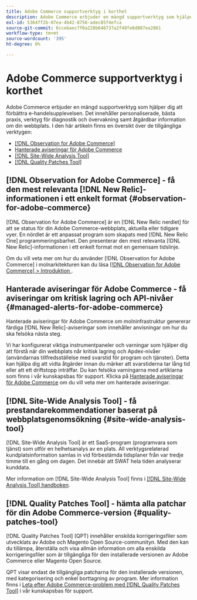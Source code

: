 ```yaml
---
title: Adobe Commerce supportverktyg i korthet
description: Adobe Commerce erbjuder en mängd supportverktyg som hjälper dig att förbättra e-handelsupplevelsen.
exl-id: 5364ff2b-07ea-4b42-8756-adec85f4efca
source-git-commit: 6ccebaec7f0a228b646737a2f48fe6d087ea2861
workflow-type: tm+mt
source-wordcount: '395'
ht-degree: 0%

---
```


# Adobe Commerce supportverktyg i korthet

Adobe Commerce erbjuder en mängd supportverktyg som hjälper dig att förbättra e-handelsupplevelsen.
Det innehåller personaliserade, bästa praxis, verktyg för diagnostik och övervakning samt åtgärdbar information om din webbplats.
I den här artikeln finns en översikt över de tillgängliga verktygen:

* [[!DNL Observation for Adobe Commerce]](#observation-for-adobe-commerce)
* [Hanterade aviseringar för Adobe Commerce](#managed-alerts-for-adobe-commerce)
* [[!DNL Site-Wide Analysis Tool]](#site-wide-analysis-tool)
* [[!DNL Quality Patches Tool]](#quality-patches-tool)

## [!DNL Observation for Adobe Commerce] - få den mest relevanta [!DNL New Relic]-informationen i ett enkelt format {#observation-for-adobe-commerce}

[!DNL Observation for Adobe Commerce] är en [!DNL New Relic nerdlet] för att se status för din Adobe Commerce-webbplats, aktuella eller tidigare vyer. En nördlet är ett anpassat program som skapats med [!DNL New Relic One] programmeringsbarhet. Den presenterar den mest relevanta [!DNL New Relic]-informationen i ett enkelt format mot en gemensam tidslinje.

Om du vill veta mer om hur du använder [!DNL Observation for Adobe Commerce] i molnarkitekturen kan du läsa [[!DNL Observation for Adobe Commerce] > Introduktion ](https://experienceleague.adobe.com/docs/commerce-operations/tools/observation-for-adobe-commerce/intro.html?lang=sv-SE).

## Hanterade aviseringar för Adobe Commerce - få aviseringar om kritisk lagring och API-nivåer  {#managed-alerts-for-adobe-commerce}

Hanterade aviseringar för Adobe Commerce om molninfrastruktur genererar färdiga [!DNL New Relic]-aviseringar som innehåller anvisningar om hur du ska felsöka nästa steg.

Vi har konfigurerat viktiga instrumentpaneler och varningar som hjälper dig att förstå när din webbplats når kritisk lagring och Apdex-nivåer (användarnas tillfredsställelse med svarstid för program och tjänster). Detta kan hjälpa dig att vidta åtgärder innan du märker att svarstiderna tar lång tid eller att ett driftstopp inträffar. Du kan felsöka varningarna med artiklarna som finns i vår kunskapsbas för support. Klicka på [Hanterade aviseringar för Adobe Commerce](https://experienceleague.adobe.com/sv/docs/commerce-operations/tools/managed-alerts-for-adobe-commerce/managed-alerts-for-magento-commerce) om du vill veta mer om hanterade aviseringar.


## [!DNL Site-Wide Analysis Tool] - få prestandarekommendationer baserat på webbplatsgenomsökning {#site-wide-analysis-tool}

[!DNL Site-Wide Analysis Tool] är ett SaaS-program (programvara som tjänst) som utför en helhetsanalys av en plats. All verktygsrelaterad kundplatsinformation samlas in vid förbestämda tidsplaner från var tredje timme till en gång om dagen. Det innebär att SWAT hela tiden analyserar kunddata.

Mer information om [!DNL Site-Wide Analysis Tool] finns i [[!DNL Site-Wide Analysis Tool] handboken](https://experienceleague.adobe.com/docs/commerce-operations/tools/site-wide-analysis-tool/intro.html?lang=sv-SE).

## [!DNL Quality Patches Tool] - hämta alla patchar för din Adobe Commerce-version {#quality-patches-tool}

[!DNL Quality Patches Tool] (QPT) innehåller enskilda korrigeringsfiler som utvecklats av Adobe och Magento Open Source-communityn. Med den kan du tillämpa, återställa och visa allmän information om alla enskilda korrigeringsfiler som är tillgängliga för den installerade versionen av Adobe Commerce eller Magento Open Source.

QPT visar endast de tillgängliga patcharna för den installerade versionen, med kategorisering och enkel borttagning av program. Mer information finns i [Leta efter Adobe Commerce-problem med  [!DNL Quality Patches Tool]](/help/support-tools/patches-available-in-qpt-tool/check-patch-for-magento-issue-with-magento-quality-patches.md) i vår kunskapsbas för support.
